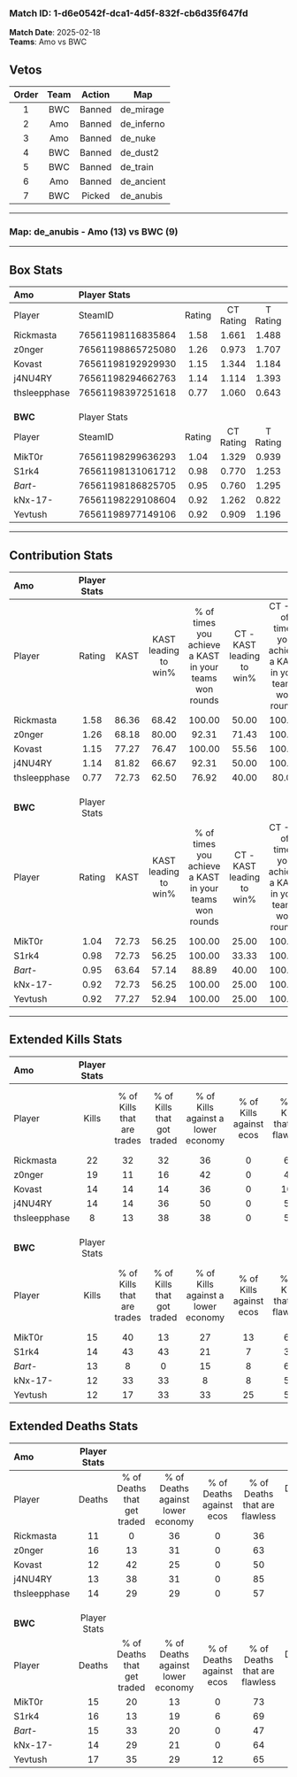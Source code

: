 ### Match ID: 1-d6e0542f-dca1-4d5f-832f-cb6d35f647fd  
**Match Date**: 2025-02-18  
**Teams**: Amo vs BWC  

## Vetos  

| Order | Team | Action | Map |
| :---: | :--: | :----: | --- |
| 1 | BWC | Banned | de_mirage |
| 2 | Amo | Banned | de_inferno |
| 3 | Amo | Banned | de_nuke |
| 4 | BWC | Banned | de_dust2 |
| 5 | BWC | Banned | de_train |
| 6 | Amo | Banned | de_ancient |
| 7 | BWC | Picked | de_anubis |

---  

### **Map**: de_anubis - Amo (13) vs BWC (9)  
---  

## Box Stats  

| **Amo**      | Player Stats      |        |           |          |       |      |       |         |        |      |     |
| :- | :- | :-: | :-: | :-: | :-: | :-: | :-: | :-: | :-: | :-: | :-: |
| Player       | SteamID           | Rating | CT Rating | T Rating | KAST  | ADR  | Kills | Assists | Deaths | K/D  | HS% |
| Rickmasta    | 76561198116835864 |  1.58  |   1.661   |  1.488   | 86.36 | 83.7 |  22   |    4    |   11   | 2.00 | 59  |
| z0nger       | 76561198865725080 |  1.26  |   0.973   |  1.707   | 68.18 | 96.4 |  19   |    7    |   16   | 1.19 | 31  |
| Kovast       | 76561198192929930 |  1.15  |   1.344   |  1.184   | 77.27 | 76.9 |  14   |    4    |   12   | 1.17 | 14  |
| j4NU4RY      | 76561198294662763 |  1.14  |   1.114   |  1.393   | 81.82 | 70.6 |  14   |    5    |   13   | 1.08 | 85  |
| thsleepphase | 76561198397251618 |  0.77  |   1.060   |  0.643   | 72.73 | 57.3 |   8   |    5    |   14   | 0.57 | 62  |
|              |                   |        |           |          |       |      |       |         |        |      |     |
|              |                   |        |           |          |       |      |       |         |        |      |     |
|              |                   |        |           |          |       |      |       |         |        |      |     |
| **BWC**      | Player Stats      |        |           |          |       |      |       |         |        |      |     |
| Player       | SteamID           | Rating | CT Rating | T Rating | KAST  | ADR  | Kills | Assists | Deaths | K/D  | HS% |
| MikT0r       | 76561198299636293 |  1.04  |   1.329   |  0.939   | 72.73 | 67.6 |  15   |    2    |   15   | 1.00 | 40  |
| S1rk4        | 76561198131061712 |  0.98  |   0.770   |  1.253   | 72.73 | 67.5 |  14   |    2    |   16   | 0.88 | 57  |
| _Bart-_      | 76561198186825705 |  0.95  |   0.760   |  1.295   | 63.64 | 79.0 |  13   |    6    |   15   | 0.87 | 76  |
| kNx-17-      | 76561198229108604 |  0.92  |   1.262   |  0.822   | 72.73 | 58.3 |  12   |    3    |   14   | 0.86 | 33  |
| Yevtush      | 76561198977149106 |  0.92  |   0.909   |  1.196   | 77.27 | 67.7 |  12   |    4    |   17   | 0.71 | 50  |
---  

## Contribution Stats  

| **Amo**      | Player Stats |       |                      |                                                        |                           |                                                             |                          |                                                            |
| :- | :-: | :-: | :-: | :-: | :-: | :-: | :-: | :-: |
| Player       |    Rating    | KAST  | KAST leading to win% | % of times you achieve a KAST in your teams won rounds | CT - KAST leading to win% | CT - % of times you achieve a KAST in your teams won rounds | T - KAST leading to win% | T - % of times you achieve a KAST in your teams won rounds |
| Rickmasta    |     1.58     | 86.36 |        68.42         |                         100.00                         |           50.00           |                           100.00                            |          88.89           |                           100.00                           |
| z0nger       |     1.26     | 68.18 |        80.00         |                         92.31                          |           71.43           |                           100.00                            |          87.50           |                           87.50                            |
| Kovast       |     1.15     | 77.27 |        76.47         |                         100.00                         |           55.56           |                           100.00                            |          100.00          |                           100.00                           |
| j4NU4RY      |     1.14     | 81.82 |        66.67         |                         92.31                          |           50.00           |                           100.00                            |          87.50           |                           87.50                            |
| thsleepphase |     0.77     | 72.73 |        62.50         |                         76.92                          |           40.00           |                            80.00                            |          100.00          |                           75.00                            |
|              |              |       |                      |                                                        |                           |                                                             |                          |                                                            |
|              |              |       |                      |                                                        |                           |                                                             |                          |                                                            |
|              |              |       |                      |                                                        |                           |                                                             |                          |                                                            |
| **BWC**      | Player Stats |       |                      |                                                        |                           |                                                             |                          |                                                            |
| Player       |    Rating    | KAST  | KAST leading to win% | % of times you achieve a KAST in your teams won rounds | CT - KAST leading to win% | CT - % of times you achieve a KAST in your teams won rounds | T - KAST leading to win% | T - % of times you achieve a KAST in your teams won rounds |
| MikT0r       |     1.04     | 72.73 |        56.25         |                         100.00                         |           25.00           |                           100.00                            |          87.50           |                           100.00                           |
| S1rk4        |     0.98     | 72.73 |        56.25         |                         100.00                         |           33.33           |                           100.00                            |          70.00           |                           100.00                           |
| _Bart-_      |     0.95     | 63.64 |        57.14         |                         88.89                          |           40.00           |                           100.00                            |          66.67           |                           85.71                            |
| kNx-17-      |     0.92     | 72.73 |        56.25         |                         100.00                         |           25.00           |                           100.00                            |          87.50           |                           100.00                           |
| Yevtush      |     0.92     | 77.27 |        52.94         |                         100.00                         |           25.00           |                           100.00                            |          77.78           |                           100.00                           |
---  

## Extended Kills Stats  

| **Amo**      | Player Stats |                            |                            |                                    |                         |                              |                                 |                                       |                    |           |
| :- | :-: | :-: | :-: | :-: | :-: | :-: | :-: | :-: | :-: | :-: |
| Player       |    Kills     | % of Kills that are trades | % of Kills that got traded | % of Kills against a lower economy | % of Kills against ecos | % of Kills that are flawless | % of Kills that are close duels | % of Kills that are assisted by flash | Pistol Round Kills | AWP Kills |
| Rickmasta    |      22      |             32             |             32             |                 36                 |            0            |              64              |                5                |                   0                   |         0          |     0     |
| z0nger       |      19      |             11             |             16             |                 42                 |            0            |              42              |                5                |                   0                   |         0          |     0     |
| Kovast       |      14      |             14             |             14             |                 36                 |            0            |             100              |                0                |                   0                   |         9          |     0     |
| j4NU4RY      |      14      |             14             |             36             |                 50                 |            0            |              57              |                0                |                   0                   |         0          |     0     |
| thsleepphase |      8       |             13             |             38             |                 38                 |            0            |              50              |                0                |                   0                   |         0          |     1     |
|              |              |                            |                            |                                    |                         |                              |                                 |                                       |                    |           |
|              |              |                            |                            |                                    |                         |                              |                                 |                                       |                    |           |
|              |              |                            |                            |                                    |                         |                              |                                 |                                       |                    |           |
| **BWC**      | Player Stats |                            |                            |                                    |                         |                              |                                 |                                       |                    |           |
| Player       |    Kills     | % of Kills that are trades | % of Kills that got traded | % of Kills against a lower economy | % of Kills against ecos | % of Kills that are flawless | % of Kills that are close duels | % of Kills that are assisted by flash | Pistol Round Kills | AWP Kills |
| MikT0r       |      15      |             40             |             13             |                 27                 |           13            |              67              |                7                |                   0                   |         0          |     1     |
| S1rk4        |      14      |             43             |             43             |                 21                 |            7            |              36              |               21                |                   0                   |         0          |     0     |
| _Bart-_      |      13      |             8              |             0              |                 15                 |            8            |              69              |                0                |                   0                   |         2          |     3     |
| kNx-17-      |      12      |             33             |             33             |                 8                  |            8            |              58              |                8                |                   0                   |         1          |     3     |
| Yevtush      |      12      |             17             |             33             |                 33                 |           25            |              58              |                8                |                   8                   |         0          |     3     |
## Extended Deaths Stats  

| **Amo**      | Player Stats |                             |                                   |                          |                               |                            |                           |               |
| :- | :-: | :-: | :-: | :-: | :-: | :-: | :-: | :-: |
| Player       |    Deaths    | % of Deaths that get traded | % of Deaths against lower economy | % of Deaths against ecos | % of Deaths that are flawless | % of Deaths that are close | % of Deaths while blinded | Deaths to AWP |
| Rickmasta    |      11      |              0              |                36                 |            0             |              36               |             0              |             0             |       0       |
| z0nger       |      16      |             13              |                31                 |            0             |              63               |             6              |             6             |       1       |
| Kovast       |      12      |             42              |                25                 |            0             |              50               |             17             |             0             |       0       |
| j4NU4RY      |      13      |             38              |                31                 |            0             |              85               |             0              |             0             |       1       |
| thsleepphase |      14      |             29              |                29                 |            0             |              57               |             21             |             0             |       1       |
|              |              |                             |                                   |                          |                               |                            |                           |               |
|              |              |                             |                                   |                          |                               |                            |                           |               |
|              |              |                             |                                   |                          |                               |                            |                           |               |
| **BWC**      | Player Stats |                             |                                   |                          |                               |                            |                           |               |
| Player       |    Deaths    | % of Deaths that get traded | % of Deaths against lower economy | % of Deaths against ecos | % of Deaths that are flawless | % of Deaths that are close | % of Deaths while blinded | Deaths to AWP |
| MikT0r       |      15      |             20              |                13                 |            0             |              73               |             7              |             0             |       5       |
| S1rk4        |      16      |             13              |                19                 |            6             |              69               |             0              |             0             |       0       |
| _Bart-_      |      15      |             33              |                20                 |            0             |              47               |             7              |             0             |       2       |
| kNx-17-      |      14      |             29              |                21                 |            0             |              64               |             0              |             0             |       1       |
| Yevtush      |      17      |             35              |                29                 |            12            |              65               |             0              |             0             |       1       |
